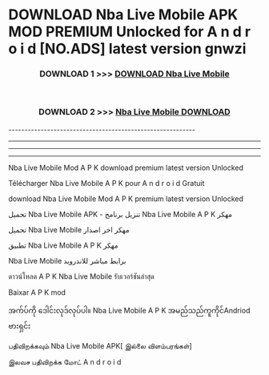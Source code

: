 # DOWNLOAD Nba Live Mobile  APK MOD PREMIUM Unlocked for A n d r o i d [NO.ADS] latest version gnwzi 



<div align="center">

<h3>DOWNLOAD 1 >>> <a href="https://getmod2.web.app/?judul=Nba Live Mobile ">DOWNLOAD Nba Live Mobile </a></h3><br>

<h3>DOWNLOAD 2 >>> <a href="https://getmod2.web.app/?judul=Nba Live Mobile ">Nba Live Mobile  DOWNLOAD </a></h3>

</div>
----------------------------------------------------------

----------------------------------------------------------

----------------------------------------------------------

----------------------------------------------------------

Nba Live Mobile  Mod A P K download premium latest version Unlocked

Télécharger Nba Live Mobile  A P K pour A n d r o i d Gratuit

download Nba Live Mobile  Mod A P K premium latest version Unlocked

تحميل Nba Live Mobile  APK - تنزيل برنامج Nba Live Mobile  A P K مهكر

تحميل Nba Live Mobile  مهكر اخر اصدار

تطبيق Nba Live Mobile  A P K مهكر

Nba Live Mobile  برابط مباشر للاندرويد

ดาวน์โหลด A P K Nba Live Mobile  รับเวอร์ชันล่าสุด

Baixar A P K mod

အက်ပ်ကို ဒေါင်းလုဒ်လုပ်ပါ။ Nba Live Mobile  A P K အမည်သည်ကူကိုင်Andriod ဗားရှင်း

பதிவிறக்கவும் Nba Live Mobile  APK[ இல்லை விளம்பரங்கள்] 
 
இலவச பதிவிறக்க மோட் A n d r o i d



